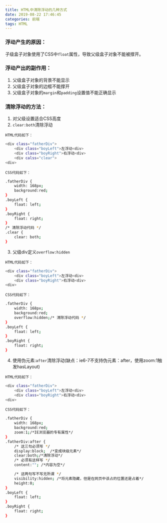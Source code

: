 ```yaml
---
title: HTML中清除浮动的几种方式
date: 2019-08-22 17:46:45
categories: 前端
tags: HTML
---
```

### 浮动产生的原因：
子级盒子对象使用了CSS中`float`属性，导致父级盒子对象不能被撑开。
### 浮动产出的副作用：
1. 父级盒子对象的背景不能显示
2. 父级盒子对象的边框不能撑开
3. 父级盒子对象的`margin`和`padding`设置值不能正确显示

### 清除浮动的方法：
1. 对父级设置适合CSS高度
2. `clear:both`清除浮动

`HTML代码如下：`
``` bash
<div class="fatherDiv">
    <div class="boyLeft">左浮动<div>
    <div class="boyRight">右浮动<div>
    <div calss="clear">
<div>
```
`CSS代码如下：`
``` bash
.fatherDiv {
    width: 168px; 
    background:red;
}
.boyLeft {
    float: left;
}
.boyRight {
    float: right;
}
/* 清除浮动代码 */
.clear {
    clear: both;
}
```
3. 父级div定义`overflow:hidden`

`HTML代码如下：`
``` bash
<div class="fatherDiv">
    <div class="boyLeft">左浮动<div>
    <div class="boyRight">右浮动<div>
<div>
```
`CSS代码如下：`
``` bash
.fatherDiv {
    width: 168px; 
    background:red; 
    overflow:hidden;/* 清除浮动代码 */
}
.boyLeft {
    float: left;
}
.boyRight {
    float: right;
}
```
4. 使用伪元素:`after`清除浮动(缺点：ie6-7不支持伪元素：after，使用zoom:1触发hasLayout)
 
`HTML代码如下：`
``` bash
<div class="fatherDiv">
    <div class="boyLeft">左浮动<div>
    <div class="boyRight">右浮动<div>
<div>
```
`CSS代码如下：`
``` bash
.fatherDiv {
    width: 168px; 
    background:red; 
    zoom:1;/*IE浏览器的专有属性*/
}
.fatherDiv:after {
    /* 这三句必须写 */
    display:block;  /*变成块级元素*/
    clear:both;/*清除浮动*/
    /* 必须有这样写 */
    content:""; /*内容为空*/

    /* 这两句写不写无所谓 */
    visibility:hidden; /*将元素隐藏，但是在网页中该占的位置还是占着*/
    height:0;
}
.boyLeft {
    float: left;
}
.boyRight {
    float: right;
}
```

